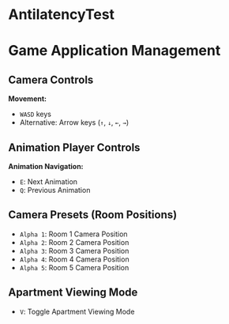 # AntilatencyTest

# Game Application Management

## Camera Controls

**Movement:**

*   `WASD` keys
*   Alternative: Arrow keys (`↑`, `↓`, `←`, `→`)

## Animation Player Controls

**Animation Navigation:**

*   `E`: Next Animation
*   `Q`: Previous Animation

## Camera Presets (Room Positions)

*   `Alpha 1`: Room 1 Camera Position
*   `Alpha 2`: Room 2 Camera Position
*   `Alpha 3`: Room 3 Camera Position
*   `Alpha 4`: Room 4 Camera Position
*   `Alpha 5`: Room 5 Camera Position

## Apartment Viewing Mode

*   `V`: Toggle Apartment Viewing Mode
